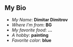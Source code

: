 ## My Bio

- *My Name*: **Dimitar Dimitrov**
- *Where I'm from*: **BG**
- *My favorite food*: **...** 
- *A hobby*: **painting**
- *Favorite color*: **blue**
